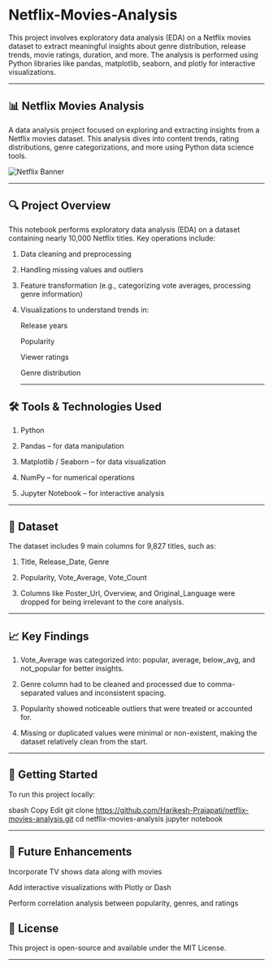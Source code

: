 # Netflix-Movies-Analysis
This project involves exploratory data analysis (EDA) on a Netflix movies dataset to extract meaningful insights about genre distribution, release trends, movie ratings, duration, and more. The analysis is performed using Python libraries like pandas, matplotlib, seaborn, and plotly for interactive visualizations.

---

## 📊 Netflix Movies Analysis ##
A data analysis project focused on exploring and extracting insights from a Netflix movies dataset. This analysis dives into content trends, rating distributions, genre categorizations, and more using Python data science tools.

![Netflix Banner](./images/netflix-banner.jpg)

---


## 🔍 Project Overview ##
This notebook performs exploratory data analysis (EDA) on a dataset containing nearly 10,000 Netflix titles. Key operations include:

1. Data cleaning and preprocessing

2. Handling missing values and outliers

3. Feature transformation (e.g., categorizing vote averages, processing genre information)

4. Visualizations to understand trends in:

    Release years

    Popularity

    Viewer ratings

    Genre distribution

   ---

## 🛠️ Tools & Technologies Used ##
1. Python

2. Pandas – for data manipulation

3. Matplotlib / Seaborn – for data visualization

4. NumPy – for numerical operations

5. Jupyter Notebook – for interactive analysis
   
---

## 📁 Dataset ##
The dataset includes 9 main columns for 9,827 titles, such as:

1. Title, Release_Date, Genre

2. Popularity, Vote_Average, Vote_Count

3. Columns like Poster_Url, Overview, and Original_Language were dropped for being irrelevant to the core analysis.
   
---


## 📈 Key Findings ##
1. Vote_Average was categorized into: popular, average, below_avg, and not_popular for better insights.

2. Genre column had to be cleaned and processed due to comma-separated values and inconsistent spacing.

3. Popularity showed noticeable outliers that were treated or accounted for.

4. Missing or duplicated values were minimal or non-existent, making the dataset relatively clean from the start.
   
---


## 🚀 Getting Started ##
To run this project locally:

sbash
Copy
Edit
git clone https://github.com/Harikesh-Prajapati/netflix-movies-analysis.git
cd netflix-movies-analysis
jupyter notebook


---


## 📌 Future Enhancements ##
Incorporate TV shows data along with movies

Add interactive visualizations with Plotly or Dash

Perform correlation analysis between popularity, genres, and ratings

## 📄 License ##
This project is open-source and available under the MIT License.

---
